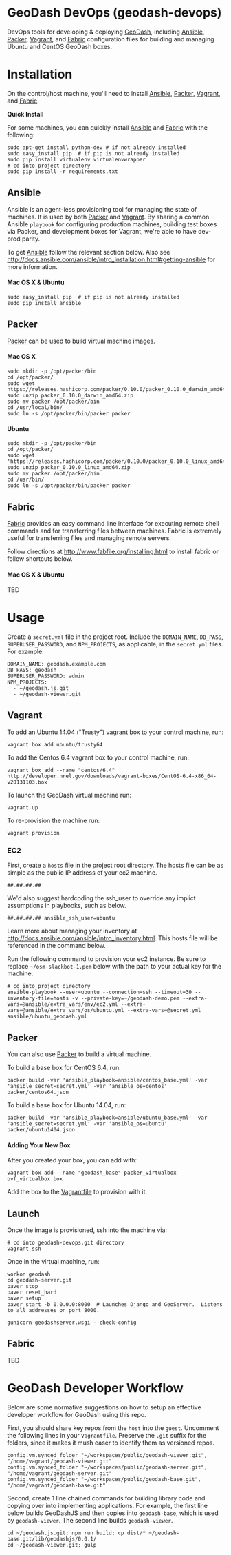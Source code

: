 # GeoDash DevOps (geodash-devops)

DevOps tools for developing & deploying [GeoDash](http://geodash.io/), including [Ansible](https://www.ansible.com/), [Packer](https://www.packer.io/), [Vagrant](https://www.vagrantup.com/), and [Fabric](http://www.fabfile.org/) configuration files for building and managing Ubuntu and CentOS GeoDash boxes.

# Installation

On the control/host machine, you'll need to install [Ansible](https://www.ansible.com/), [Packer](https://www.packer.io/), [Vagrant](https://www.vagrantup.com/), and [Fabric](http://www.fabfile.org).

**Quick Install**

For some machines, you can quickly install [Ansible](https://www.ansible.com/) and [Fabric](http://www.fabfile.org) with the following:

```
sudo apt-get install python-dev # if not already installed
sudo easy_install pip  # if pip is not already installed
sudo pip install virtualenv virtualenvwrapper
# cd into project directory
sudo pip install -r requirements.txt
```

## Ansible

Ansible is an agent-less provisioning tool for managing the state of machines.  It is used by both [Packer](https://www.packer.io/) and [Vagrant](https://www.vagrantup.com/).  By sharing a common Ansible `playbook` for configuring production machines, building test boxes via Packer, and development boxes for Vagrant, we're able to have dev-prod parity.

To get [Ansible](https://www.ansible.com/) follow the relevant section below.  Also see http://docs.ansible.com/ansible/intro_installation.html#getting-ansible for more information.

#### Mac OS X & Ubuntu

```
sudo easy_install pip  # if pip is not already installed
sudo pip install ansible
```

## Packer

[Packer](https://www.packer.io/) can be used to build virtual machine images.

#### Mac OS X

```
sudo mkdir -p /opt/packer/bin
cd /opt/packer/
sudo wget https://releases.hashicorp.com/packer/0.10.0/packer_0.10.0_darwin_amd64.zip
sudo unzip packer_0.10.0_darwin_amd64.zip
sudo mv packer /opt/packer/bin
cd /usr/local/bin/
sudo ln -s /opt/packer/bin/packer packer
```

#### Ubuntu

```
sudo mkdir -p /opt/packer/bin
cd /opt/packer/
sudo wget 'https://releases.hashicorp.com/packer/0.10.0/packer_0.10.0_linux_amd64.zip'
sudo unzip packer_0.10.0_linux_amd64.zip
sudo mv packer /opt/packer/bin
cd /usr/bin/
sudo ln -s /opt/packer/bin/packer packer
```

## Fabric

[Fabric](http://www.fabfile.org/) provides an easy command line interface for executing remote shell commands and for transferring files between machines.  Fabric is extremely useful for transferring files and managing remote servers.

Follow directions at http://www.fabfile.org/installing.html to install fabric or follow shortcuts below.

#### Mac OS X & Ubuntu

TBD

# Usage

Create a `secret.yml` file in the project root.  Include the `DOMAIN_NAME`, `DB_PASS`, `SUPERUSER_PASSWORD`, and `NPM_PROJECTS`, as applicable, in the `secret.yml` files.  For example:

```
DOMAIN_NAME: geodash.example.com
DB_PASS: geodash
SUPERUSER_PASSWORD: admin
NPM_PROJECTS:
  - ~/geodash.js.git
  - ~/geodash-viewer.git
```

## Vagrant

To add an Ubuntu 14.04 ("Trusty") vagrant box to your control machine, run:

```
vagrant box add ubuntu/trusty64

```

To add the Centos 6.4 vagrant box to your control machine, run:

```
vagrant box add --name "centos/6.4" http://developer.nrel.gov/downloads/vagrant-boxes/CentOS-6.4-x86_64-v20131103.box

```

To launch the GeoDash virtual machine run:

```
vagrant up
```

To re-provision the machine run:

```
vagrant provision
```

### EC2

First, create a `hosts` file in the project root directory.  The hosts file can be as simple as the public IP address of your ec2 machine.

```
##.##.##.##
```

We'd also suggest hardcoding the ssh_user to override any implict assumptions in playbooks, such as below.

```
##.##.##.## ansible_ssh_user=ubuntu
```

Learn more about managing your inventory at http://docs.ansible.com/ansible/intro_inventory.html.  This hosts file will be referenced in the command below.

Run the following command to provision your ec2 instance.  Be sure to replace `~/osm-slackbot-1.pem` below with the path to your actual key for the machine.

```
# cd into project directory
ansible-playbook --user=ubuntu --connection=ssh --timeout=30 --inventory-file=hosts -v --private-key=~/geodash-demo.pem --extra-vars=@ansible/extra_vars/env/ec2.yml --extra-vars=@ansible/extra_vars/os/ubuntu.yml --extra-vars=@secret.yml ansible/ubuntu_geodash.yml
 ```

## Packer

You can also use [Packer](https://www.packer.io/) to build a virtual machine.

To build a base box for CentOS 6.4, run:

```
packer build -var 'ansible_playbook=ansible/centos_base.yml' -var 'ansible_secret=secret.yml' -var 'ansible_os=centos' packer/centos64.json
```

To build a base box for Ubuntu 14.04, run:

```
packer build -var 'ansible_playbook=ansible/ubuntu_base.yml' -var 'ansible_secret=secret.yml' -var 'ansible_os=ubuntu' packer/ubuntu1404.json
```

#### Adding Your New Box

After you created your box, you can add with:

```
vagrant box add --name "geodash_base" packer_virtualbox-ovf_virtualbox.box
```

Add the box to the [Vagrantfile](https://github.com/geodashio/geodash-devops/blob/master/Vagrantfile) to provision with it.

## Launch

Once the image is provisioned, ssh into the machine via:

```
# cd into geodash-devops.git directory
vagrant ssh
```

Once in the virtual machine, run:

```
workon geodash
cd geodash-server.git
paver stop
paver reset_hard
paver setup
paver start -b 0.0.0.0:8000  # Launches Django and GeoServer.  Listens to all addresses on port 8000.
```

```
gunicorn geodashserver.wsgi --check-config
```

## Fabric

TBD


# GeoDash Developer Workflow

Below are some normative suggestions on how to setup an effective developer workflow for GeoDash using this repo.

First, you should share key repos from the `host` into the `guest`.  Uncomment the following lines in your `Vagrantfile`.  Preserve the `.git` suffix for the folders, since it makes it mush easer to identify them as versioned repos.

```
config.vm.synced_folder "~/workspaces/public/geodash-viewer.git", "/home/vagrant/geodash-viewer.git"
config.vm.synced_folder "~/workspaces/public/geodash-server.git", "/home/vagrant/geodash-server.git"
config.vm.synced_folder "~/workspaces/public/geodash-base.git", "/home/vagrant/geodash-base.git"
```

Second, create 1 line chained commands for building library code and copying over into implementing applications.  For example, the first line below builds GeoDashJS and then copies into `geodash-base`, which is used by `geodash-viewer`.  The second line builds `geodash-viewer`.


```
cd ~/geodash.js.git; npm run build; cp dist/* ~/geodash-base.git/lib/geodashjs/0.0.1/
cd ~/geodash-viewer.git; gulp
```
